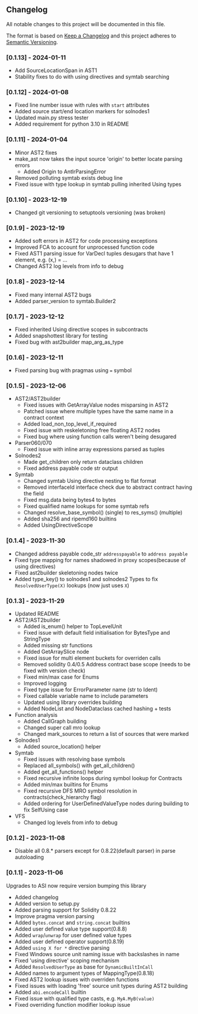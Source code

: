 
## Changelog
All notable changes to this project will be documented in this file.
 
The format is based on [Keep a Changelog](http://keepachangelog.com/)
and this project adheres to [Semantic Versioning](http://semver.org/).

### [0.1.13] - 2024-01-11
 - Add SourceLocationSpan in AST1
 - Stability fixes to do with using directives and symtab searching

### [0.1.12] - 2024-01-08
- Fixed line number issue with rules with `start` attributes
- Added source start/end location markers for solnodes1
- Updated main.py stress tester
- Added requirement for python 3.10 in README

### [0.1.11] - 2024-01-04
 - Minor AST2 fixes
 - make_ast now takes the input source 'origin' to better locate parsing errors
   - Added Origin to AntlrParsingError
 - Removed polluting symtab exists debug line
 - Fixed issue with type lookup in symtab pulling inherited Using types

### [0.1.10] - 2023-12-19
 - Changed git versioning to setuptools versioning (was broken)

### [0.1.9] - 2023-12-19
 - Added soft errors in AST2 for code processing exceptions
 - Improved FCA to account for unprocessed function code
 - Fixed AST1 parsing issue for VarDecl tuples desugars that have 1 element, e.g. (x,) = ...
 - Changed AST2 log levels from info to debug

### [0.1.8] - 2023-12-14
 - Fixed many internal AST2 bugs
 - Added parser_version to symtab.Builder2

### [0.1.7] - 2023-12-12
 - Fixed inherited Using directive scopes in subcontracts
 - Added snapshottest library for testing
 - Fixed bug with ast2builder map_arg_as_type

### [0.1.6] - 2023-12-11
 - Fixed parsing bug with pragmas using `=` symbol

### [0.1.5] - 2023-12-06

 - AST2/AST2builder
   - Fixed issues with GetArrayValue nodes misparsing in AST2
   - Patched issue where multiple types have the same name in a contract context
   - Added load_non_top_level_if_required
   - Fixed issue with reskeletoning free floating AST2 nodes
   - Fixed bug where using function calls weren't being desugared
 - Parser060/070
   - Fixed issue with inline array expressions parsed as tuples
 - Solnodes2
   - Made get_children only return dataclass children
   - Fixed address payable code str output
- Symtab
  - Changed symtab Using directive nesting to flat format
  - Removed interfaceId interface check due to abstract contract having the field
  - Fixed msg.data being bytes4 to bytes
  - Fixed qualified name lookups for some symtab refs
  - Changed resolve_base_symbol() (single) to res_syms() (multiple)
  - Added sha256 and ripemd160 builtins
  - Added UsingDirectiveScope

### [0.1.4] - 2023-11-30
 - Changed address payable code_str `addresspayable` to `address payable`
 - Fixed type mapping for names shadowed in proxy scopes(because of using directives)
 - Fixed ast2builder skeletoning nodes twice
 - Added type_key() to solnodes1 and solnodes2 Types to fix `ResolvedUserType(X)` lookups (now just uses `X`)

### [0.1.3] - 2023-11-29
 - Updated README
 - AST2/AST2builder
   - Added is_enum() helper to TopLevelUnit
   - Fixed issue with default field initialisation for BytesType and StringType
   - Added missing str functions
   - Added GetArraySlice node
   - Fixed issue for multi element buckets for overriden calls
   - Removed solidity 0.4/0.5 Address contract base scope (needs to be fixed with version check)
   - Fixed min/max case for Enums
   - Improved logging
   - Fixed type issue for ErrorParameter name (str to Ident)
   - Fixed callable variable name to include parameters
   - Updated using library overrides building
   - Added NodeList and NodeDataclass cached hashing + tests
 - Function analysis
   - Added CallGraph building
   - Changed super call mro lookup
   - Changed mark_sources to return a list of sources that were marked
 - Solnodes1
   - Added source_location() helper
 - Symtab
   - Fixed issues with resolving base symbols
   - Replaced all_symbols() with get_all_children()
   - Added get_all_functions() helper
   - Fixed recursive infinite loops during symbol lookup for Contracts
   - Added min/max builtins for Enums
   - Fixed recursive DFS MRO symbol resolution in contracts(check_hierarchy flag)
   - Added ordering for UserDefinedValueType nodes during building to fix SelfUsing case
 - VFS
   - Changed log levels from info to debug

### [0.1.2] - 2023-11-08
- Disable all 0.8.* parsers except for 0.8.22(default parser) in parse autoloading

### [0.1.1] - 2023-11-06

Upgrades to ASI now require version bumping this library 

- Added changelog
- Added version to setup.py
- Added parsing support for Solidity 0.8.22
- Improve pragma version parsing
- Added `bytes.concat` and `string.concat` builtins
- Added user defined value type support(0.8.8)
- Added `wrap`/`unwrap` for user defined value types
- Added user defined operator support(0.8.19)
- Added `using X for *` directive parsing
- Fixed Windows source unit naming issue with backslashes in name
- Fixed 'using directive' scoping mechanism
- Added `ResolvedUserType` as base for `DynamicBuiltInCall`
- Added names to argument types of MappingType(0.8.18)
- Fixed AST2 lookup issues with overriden functions
- Fixed issues with loading 'free' source unit types during AST2 building
- Added `abi.encodeCall` builtin
- Fixed issue with qualified type casts, e.g. `MyA.MyB(value)`
- Fixed overriding function modifier lookup issue